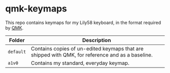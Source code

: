 # qmk-keymaps

This repo contains keymaps for my Lily58 keyboard, in the format required by [QMK](https://qmk.fm/).

| Folder | Description |
| ------ | ----------- |
| `default` | Contains copies of un-edited keymaps that are shipped with QMK, for reference and as a baseline. |
| `a1v0` | Contains my standard, everyday keymap. |
